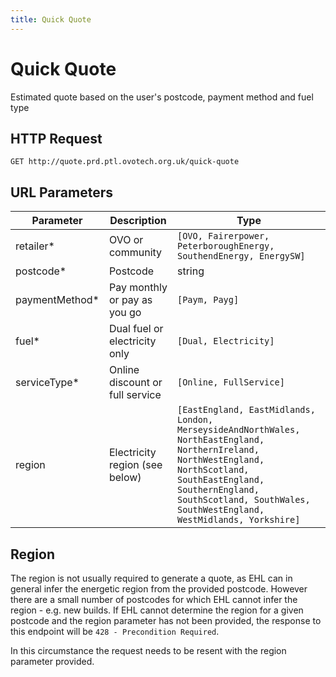 ```yaml
---
title: Quick Quote
---
```


# Quick Quote
Estimated quote based on the user's postcode, payment method and fuel type

## HTTP Request
`GET http://quote.prd.ptl.ovotech.org.uk/quick-quote`

## URL Parameters

Parameter      | Description                     | Type
-------------- | ------------------------------- | ----
retailer*      | OVO or community                | `[OVO, Fairerpower, PeterboroughEnergy, SouthendEnergy, EnergySW]`
postcode*      | Postcode                        | string
paymentMethod* | Pay monthly or pay as you go    | `[Paym, Payg]`
fuel*          | Dual fuel or electricity only   | `[Dual, Electricity]`
serviceType*   | Online discount or full service | `[Online, FullService]`
region         | Electricity region (see below)  | `[EastEngland, EastMidlands, London, MerseysideAndNorthWales, NorthEastEngland, NorthernIreland, NorthWestEngland, NorthScotland, SouthEastEngland, SouthernEngland, SouthScotland, SouthWales, SouthWestEngland, WestMidlands, Yorkshire]`

## Region
The region is not usually required to generate a quote, as EHL can in general infer the energetic region from the provided postcode.
However there are a small number of postcodes for which EHL cannot infer the region - e.g. new builds.
If EHL cannot determine the region for a given postcode and the region parameter has not been provided, the response to this endpoint will be `428 - Precondition Required`.

In this circumstance the request needs to be resent with the region parameter provided.
